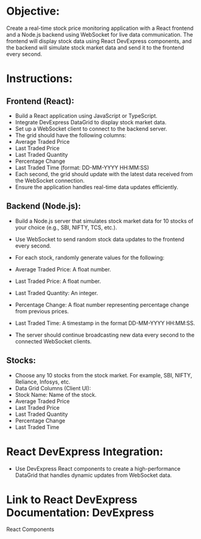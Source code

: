 # Objective:
Create a real-time stock price monitoring application with a React frontend and a
Node.js backend using WebSocket for live data communication. The frontend will
display stock data using React DevExpress components, and the backend will
simulate stock market data and send it to the frontend every second.

# Instructions:
##  Frontend (React):
* Build a React application using JavaScript or TypeScript.
* Integrate DevExpress DataGrid to display stock market data.
* Set up a WebSocket client to connect to the backend server.
* The grid should have the following columns:
* Average Traded Price
* Last Traded Price
* Last Traded Quantity
* Percentage Change
* Last Traded Time (format: DD-MM-YYYY HH:MM:SS)
* Each second, the grid should update with the latest data received from
the WebSocket connection.
* Ensure the application handles real-time data updates efficiently.
##  Backend (Node.js):
* Build a Node.js server that simulates stock market data for 10 stocks
of your choice (e.g., SBI, NIFTY, TCS, etc.).
* Use WebSocket to send random stock data updates to the frontend
every second.
* For each stock, randomly generate values for the following:
* Average Traded Price: A float number.
* Last Traded Price: A float number.
* Last Traded Quantity: An integer.
* Percentage Change: A float number representing percentage change from previous prices.

* Last Traded Time: A timestamp in the format DD-MM-YYYY HH:MM:SS.

* The server should continue broadcasting new data every second to the
connected WebSocket clients.

## Stocks:
* Choose any 10 stocks from the stock market. For example, SBI,
NIFTY, Reliance, Infosys, etc.
* Data Grid Columns (Client UI):
* Stock Name: Name of the stock.
* Average Traded Price
* Last Traded Price
* Last Traded Quantity
* Percentage Change
* Last Traded Time
# React DevExpress Integration:
* Use DevExpress React components to create a high-performance DataGrid that handles dynamic updates from WebSocket data.
# Link to React DevExpress Documentation: DevExpress
React Components
